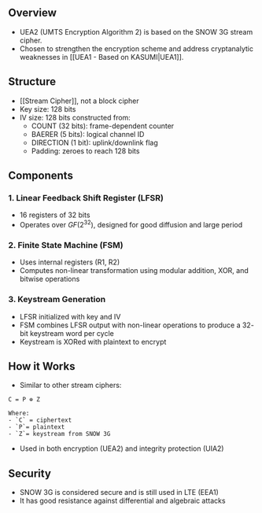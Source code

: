## Overview 
- UEA2 (UMTS Encryption Algorithm 2) is based on the SNOW 3G stream cipher.
- Chosen to strengthen the encryption scheme and address cryptanalytic weaknesses in [[UEA1 - Based on KASUMI|UEA1]].

## Structure
- [[Stream Cipher]], not a block cipher
- Key size: $128$ bits
- IV size: $128$ bits constructed from:
	- COUNT ($32$ bits): frame-dependent counter
	- BAERER ($5$ bits): logical channel ID
	- DIRECTION ($1$ bit): uplink/downlink flag
	- Padding: zeroes to reach $128$ bits

## Components
### 1. Linear Feedback Shift Register (LFSR)
- $16$ registers of $32$ bits
- Operates over $GF(2^{32})$, designed for good diffusion and large period
### 2. Finite State Machine (FSM)
- Uses internal registers (R1, R2)
- Computes non-linear transformation using modular addition, XOR, and bitwise operations

### 3. Keystream Generation
- LFSR initialized with key and IV
- FSM combines LFSR output with non-linear operations to produce a $32$-bit keystream word per cycle
- Keystream is XORed with plaintext to encrypt

## How it Works
- Similar to other stream ciphers:
``` XOR
C = P ⊕ Z
```
	Where:
	- `C` = ciphertext
	- `P`= plaintext
	- `Z`= keystream from SNOW 3G
- Used in both encryption (UEA2) and integrity protection (UIA2)

## Security
- SNOW 3G is considered secure and is still used in LTE (EEA1)
- It has good resistance against differential and algebraic attacks